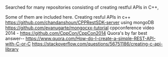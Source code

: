 Searched for many repositories consisting of creating restful APIs in C++,

Some of them are included here.
Creating resful APIs in c++ https://github.com/chandanshoun/CPPRestSDK-server
using mongoDB https://github.com/evanugarte/mongocxx-tutorial
cppconference video 2014 - https://github.com/CppCon/CppCon2014
Quora's by far best answer-- https://www.quora.com/How-do-I-create-a-simple-REST-API-with-C-or-C
https://stackoverflow.com/questions/56751186/creating-c-api-library
